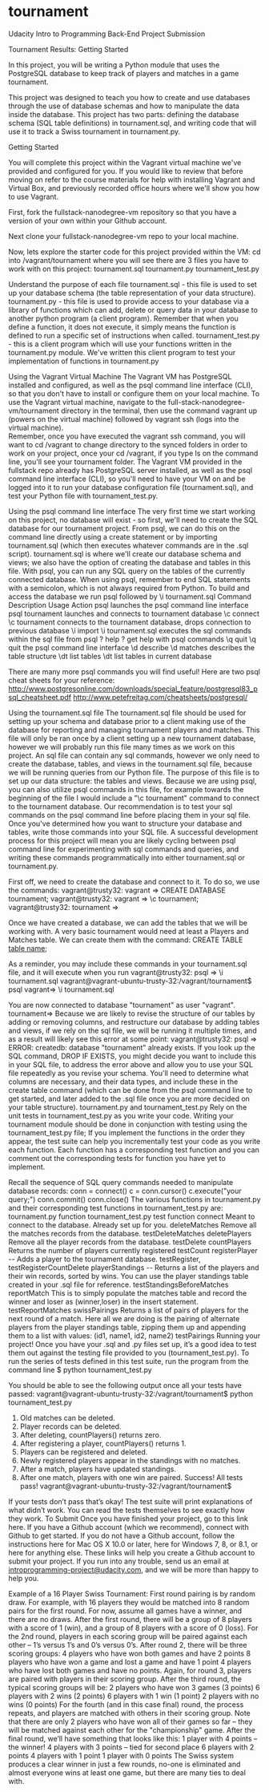 # tournament
Udacity Intro to Programming Back-End Project Submission

Tournament Results: Getting Started

In this project, you will be writing a Python module that uses the PostgreSQL database to keep track of players and matches in a game tournament.

This project was designed to teach you how to create and use databases through the use of database schemas and how to manipulate the data inside the database. This project has two parts: defining the database schema (SQL table definitions) in tournament.sql, and writing code that will use it to track a Swiss tournament in tournament.py.

Getting Started

You will complete this project within the Vagrant virtual machine we've provided and configured for you. If you would like to review that before moving on refer to the course materials for help with installing Vagrant and Virtual Box, and previously recorded office hours where we'll show you how to use Vagrant.

First, fork the fullstack-nanodegree-vm repository so that you have a version of your own within your Github account.

Next clone your fullstack-nanodegree-vm repo to your local machine.

Now, lets explore the starter code for this project provided within the VM: cd into /vagrant/tournament where you will see there are 3 files you have to work with on this project:
tournament.sql
tournament.py
tournament_test.py

Understand the purpose of each file
tournament.sql  - this file is used to set up your database schema (the table representation of your data structure).
tournament.py - this file is used to provide access to your database via a library of functions which can add, delete or query data in your database to another python program (a client program). Remember that when you define a function, it does not execute, it simply means the function is defined to run a specific set of instructions when called.
tournament_test.py - this is a client program which will use your functions written in the tournament.py module. We've written this client program to test your implementation of functions in tournament.py

Using the Vagrant Virtual Machine
The Vagrant VM has PostgreSQL installed and configured, as well as the psql command line interface (CLI), so that you don't have to install or configure them on your local machine.
To use the Vagrant virtual machine, navigate to the full-stack-nanodegree-vm/tournament directory in the terminal, then use the command vagrant up (powers on the virtual machine) followed by vagrant ssh (logs into the virtual machine).  
Remember, once you have executed the vagrant ssh command, you will want to cd /vagrant to change directory to the synced folders in order to work on your project, once your cd /vagrant, if you type ls on the command line, you'll see your tournament folder.
The Vagrant VM provided in the fullstack repo already has PostgreSQL server installed, as well as the psql command line interface (CLI), so you'll need to have your VM on and be logged into it to run your database configuration file (tournament.sql), and test your Python file with tournament_test.py.

Using the psql command line interface
The very first time we start working on this project, no database will exist - so first, we'll need to create the SQL database for our tournament project. From psql, we can do this on the command line directly using a create statement or by importing tournament.sql (which then executes whatever commands are in the .sql script).
tournament.sql is where we'll create our database schema and views; we also have the option of creating the database and tables in this file.
With psql, you can run any SQL query on the tables of the currently connected database.
When using psql, remember to end SQL statements with a semicolon, which is not always required from Python.
To build and access the database we run psql followed by \i tournament.sql
Command
Description
Usage
Action
psql
launches the psql command line interface
psql tournament
launches and connects to tournament database
\c
connect
\c tournament
connects to the tournament database, drops connection to previous database
\i
import
\i tournament.sql
executes the sql commands within the sql file from psql
\?
help
\?
get help with psql commands
\q
quit
\q
quit the psql command line interface
\d
describe
\d matches
describes the table structure
\dt
list tables
\dt
list tables in current database

There are many more psql commands you will find useful! Here are two psql cheat sheets for your reference: http://www.postgresonline.com/downloads/special_feature/postgresql83_psql_cheatsheet.pdf
http://www.petefreitag.com/cheatsheets/postgresql/ 

Using the tournament.sql file
The tournament.sql file should be used for setting up your schema and database prior to a client making use of the database for reporting and managing tournament players and matches. This file will only be ran once by a client setting up a new tournament database, however we will probably run this file many times as we work on this project.
An sql file can contain any sql commands, however we only need to create the database, tables, and views in the tournament.sql file, because we will be running queries from our Python file. The purpose of this file is to set up our data structure: the tables and views. Because we are using psql, you can also utilize psql commands in this file, for example towards the beginning of the file I would include a "\c tournament" command to connect to the tournament database.
Our recommendation is to test your sql commands on the psql command line before placing them in your sql file. Once you've determined how you want to structure your database and tables, write those commands into your SQL file.
A successful development process for this project will mean you are likely cycling between psql command line for experimenting with sql commands and queries, and writing these commands programmatically into either tournament.sql or tournament.py.

First off, we need to create the database and connect to it. To do so, we use the commands:
vagrant@trusty32: vagrant => CREATE DATABASE tournament;
vagrant@trusty32: vagrant => \c tournament;
vagrant@trusty32: tournament =>

Once we have created a database, we can add the tables that we will be working with. A very basic tournament would need at least a Players and Matches table. We can create them with the command:
CREATE TABLE [table name](....);

As a reminder, you may include these commands in your tournament.sql file, and it will execute when you run
vagrant@trusty32: psql => \i tournament.sql
vagrant@vagrant-ubuntu-trusty-32:/vagrant/tournament$ psql
vagrant=> \i tournament.sql

You are now connected to database "tournament" as user "vagrant".
tournament=>
Because we are likely to revise the structure of our tables by adding or removing columns, and restructure our database by adding tables and views, if we rely on the sql file, we will be running it multiple times, and as a result will likely see this error at some point: 
vagrant@trusty32: psql => ERROR: createdb: database "tournament" already exists.
If you look up the SQL command, DROP IF EXISTS, you might decide you want to include this in your SQL file, to address the error above and allow you to use your SQL file repeatedly as you revise your schema.
You'll need to determine what columns are necessary, and their data types, and include these in the create table command (which can be done from the psql command line to get started, and later added to the .sql file once you are more decided on your table structure).
tournament.py and tournament_test.py
Rely on the unit tests in tournament_test.py as you write your code. Writing your tournament module should  be done in conjunction with testing using the tournament_test.py file;  If you implement the functions in the order they appear, the test suite can help you incrementally test your code as you write each function. Each function has a corresponding test function and you can comment out the corresponding tests for function you have yet to implement.
 
Recall the sequence of SQL query commands needed to manipulate database records:
conn = connect()
c = conn.cursor()
c.execute("your query;")
conn.commit() 
conn.close()
The various functions in tournament.py and their corresponding test functions in tournament_test.py are:
tournament.py function
tournament_test.py test function
connect
Meant to connect to the database. Already set up for you.
deleteMatches
Remove all the matches records from the database.
testDeleteMatches
deletePlayers
Remove all the player records from the database.
testDelete
countPlayers
Returns the number of players currently registered
testCount
registerPlayer -- Adds a player to the tournament database.
testRegister, testRegisterCountDelete
playerStandings --
Returns a list of the players and their win records, sorted by wins. You can use the player standings table created in your .sql file for reference.
testStandingsBeforeMatches
reportMatch
This is to simply populate the matches table and record the winner and loser as (winner,loser) in the insert statement.
testReportMatches
swissPairings
Returns a list of pairs of players for the next round of a match. Here all we are doing is the pairing of alternate players from the player standings table, zipping them up and appending them to a list with values:
(id1, name1, id2, name2)
testPairings
Running your project!
Once you have your .sql and .py files set up, it’s a good idea to test them out against the testing file provided to you (tournament_test.py). To run the series of tests defined in this test suite, run the program from the command line $ python tournament_test.py 

You should be able to see the following output once all your tests have passed:
vagrant@vagrant-ubuntu-trusty-32:/vagrant/tournament$ python tournament_test.py
1. Old matches can be deleted.
2. Player records can be deleted.
3. After deleting, countPlayers() returns zero.
4. After registering a player, countPlayers() returns 1.
5. Players can be registered and deleted.
6. Newly registered players appear in the standings with no matches.
7. After a match, players have updated standings.
8. After one match, players with one win are paired.
Success!  All tests pass!
vagrant@vagrant-ubuntu-trusty-32:/vagrant/tournament$

If your tests don’t pass that’s okay! The test suite will print explanations of what didn’t work. You can read the tests themselves to see exactly how they work.
To Submit
Once you have finished your project, go to this link here. If you have a Github account (which we recommend), connect with Github to get started. If you do not have a Github account, follow the instructions here for Mac OS X 10.0 or later, here for Windows 7, 8, or 8.1, or here for anything else. These links will help you create a Github account to submit your project.
If you run into any trouble, send us an email at introprogramming-project@udacity.com, and we will be more than happy to help you.

Example of a 16 Player Swiss Tournament:
First round pairing is by random draw. For example, with 16 players they would be matched into 8 random pairs for the first round. For now, assume all games have a winner, and there are no draws.
After the first round, there will be a group of 8 players with a score of 1 (win), and a group of 8 players with a score of 0 (loss). For the 2nd round, players in each scoring group will be paired against each other – 1’s versus 1’s and 0’s versus 0’s.
After round 2, there will be three scoring groups:
4 players who have won both games and have 2 points
8 players who have won a game and lost a game and have 1 point
4 players who have lost both games and have no points.
Again, for round 3, players are paired with players in their scoring group. After the third round, the typical scoring groups will be:
2 players who have won 3 games (3 points)
6 players with 2 wins (2 points)
6 players with 1 win (1 point)
2 players with no wins (0 points)
For the fourth (and in this case final) round, the process repeats, and players are matched with others in their scoring group. Note that there are only 2 players who have won all of their games so far – they will be matched against each other for the "championship" game. After the final round, we’ll have something that looks like this:
1 player with 4 points – the winner!
4 players with 3 points – tied for second place
6 players with 2 points
4 players with 1 point
1 player with 0 points
The Swiss system produces a clear winner in just a few rounds, no-one is eliminated and almost everyone wins at least one game, but there are many ties to deal with.
